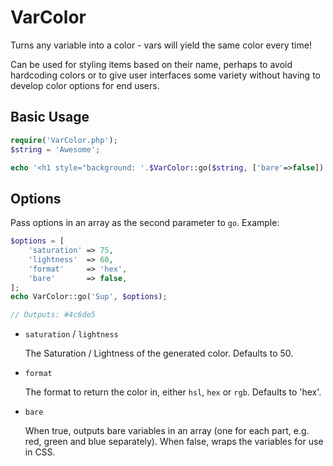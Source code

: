 # VarColor

Turns any variable into a color - vars will yield the same color every time!

Can be used for styling items based on their name, perhaps to avoid hardcoding colors or to give user interfaces some variety without having to develop color options for end users.

## Basic Usage

```php
require('VarColor.php');
$string = 'Awesome';

echo '<h1 style="background: '.$VarColor::go($string, ['bare'=>false]).';padding: 1em;">'.$string.'</h1>';
```

## Options

Pass options in an array as the second parameter to `go`. Example:

```php
$options = [
    'saturation' => 75,
    'lightness'  => 60,
    'format'     => 'hex',
    'bare'       => false,
];
echo VarColor::go('Sup', $options);

// Outputs: #4c6de5
```

- `saturation` / `lightness`

    The Saturation / Lightness of the generated color. Defaults to 50.

- `format`

    The format to return the color in, either `hsl`, `hex` or `rgb`. Defaults to 'hex'.

- `bare`

    When true, outputs bare variables in an array (one for each part, e.g. red, green and blue separately). When false, wraps the variables for use in CSS.

